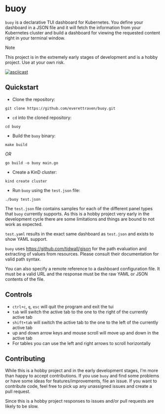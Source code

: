 # buoy

`buoy` is a declarative TUI dashboard for Kubernetes. You define your dashboard in a JSON file and it will fetch the information from your Kubernetes cluster and build a dashboard for viewing the requested content right in your terminal window.

> [!NOTE]
> This project is in the extremely early stages of development and is a hobby project. Use at your own risk.

[![asciicast](https://asciinema.org/a/Y1t0Pvff6ur8EVsgiF8koIleh.svg)](https://asciinema.org/a/Y1t0Pvff6ur8EVsgiF8koIleh)

## Quickstart

- Clone the repository:
```
git clone https://github.com/everettraven/buoy.git
```

- `cd` into the cloned repository:
```
cd buoy
```

- Build the `buoy` binary:
```
make build
```

_OR_

```
go build -o buoy main.go
```

- Create a KinD cluster:
```
kind create cluster
```

- Run `buoy` using the `test.json` file:
```
./buoy test.json
```

The `test.json` file contains samples for each of the different panel types that `buoy` currently supports. As this is a hobby project very early in the development cycle there are some limitations and things are bound to not work as expected.

`test.yaml` results in the exact same dashboard as `test.json` and exists to show YAML support.

`buoy` uses https://github.com/tidwall/gjson for the path evaluation and extracting of values from resources. Please consult their documentation for valid path syntax.

You can also specify a remote reference to a dashboard configuration file. It must be a valid URL and the response must be the raw YAML or JSON contents of the file.

## Controls
- `ctrl+c`, `q`, `esc` will quit the program and exit the tui
- `tab` will switch the active tab to the one to the right of the currently active tab
- `shift+tab` will switch the active tab to the one to the left of the currently active tab
- up and down arrow keys and mouse scroll will move up and down in the active tab
- For tables you can use the left and right arrows to scroll horizontally


## Contributing

While this is a hobby project and in the early development stages, I'm more than happy to accept contributions. If you use `buoy` and find some problems or have some ideas for features/improvements, file an issue. If you want to contribute code, feel free to pick up any unassigned issues and create a pull request.

Since this is a hobby project responses to issues and/or pull requests are likely to be slow.
